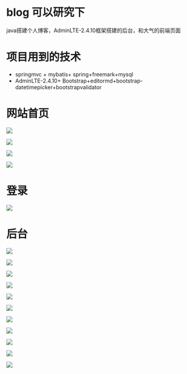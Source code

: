 # blog  可以研究下
java搭建个人博客，AdminLTE-2.4.10框架搭建的后台，和大气的前端页面

# 项目用到的技术
- springmvc + mybatis+ spring+freemark+mysql
- AdminLTE-2.4.10+ Bootstrap+editormd+bootstrap-datetimepicker+bootstrapvalidator

# 网站首页
![](https://ae01.alicdn.com/kf/HTB1WSJucoKF3KVjSZFE760ExFXas.png)


![](https://puui.qpic.cn/fans_admin/0/3_1464769474_1560075786740/0)

![](https://puui.qpic.cn/fans_admin/0/3_1280192446_1560075878257/0)

![](https://puui.qpic.cn/fans_admin/0/3_1280190580_1560075924286/0)



# 登录

![](https://cy-pic.kuaizhan.com/g3/98/cb/324c-18c4-497a-b4ab-f9e41822d9ce11)


#  后台

![](https://ae01.alicdn.com/kf/HTB1Bzpxcl1D3KVjSZFy762uFpXaq.png)

![](https://ae01.alicdn.com/kf/HTB1ulVyclaE3KVjSZLe760sSFXaY.png)

![](https://ae01.alicdn.com/kf/HTB1DulFca1s3KVjSZFA760_ZXXaO.png)

![](https://cy-pic.kuaizhan.com/g3/15/8d/645a-d6c2-49e2-8594-6a97542d723639)

![](https://cy-pic.kuaizhan.com/g3/be/52/f4ff-faee-462f-bf15-5d848c35499771)

![](https://ae01.alicdn.com/kf/HTB1t5RFcaWs3KVjSZFx761WUXXam.png)

![](https://ae01.alicdn.com/kf/HTB1je4wcoKF3KVjSZFE760ExFXaO.png)

![](https://ae01.alicdn.com/kf/HTB1pEFvchiH3KVjSZPf760BiVXaY.png)

![](https://ae01.alicdn.com/kf/HTB1R6pwcoGF3KVjSZFo762mpFXa2.png)

![](https://ae01.alicdn.com/kf/HTB1mqdwcgaH3KVjSZFj763FWpXaT.png)

![](https://ae01.alicdn.com/kf/HTB19_BxcmSD3KVjSZFK76210VXak.png)

